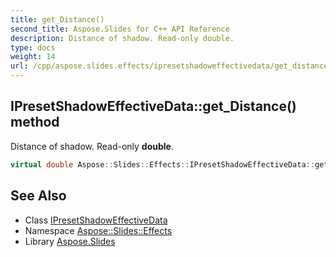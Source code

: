 ```yaml
---
title: get_Distance()
second_title: Aspose.Slides for C++ API Reference
description: Distance of shadow. Read-only double.
type: docs
weight: 14
url: /cpp/aspose.slides.effects/ipresetshadoweffectivedata/get_distance/
---
```

## IPresetShadowEffectiveData::get_Distance() method


Distance of shadow. Read-only **double**.

```cpp
virtual double Aspose::Slides::Effects::IPresetShadowEffectiveData::get_Distance()=0
```

## See Also

* Class [IPresetShadowEffectiveData](./)
* Namespace [Aspose::Slides::Effects](../)
* Library [Aspose.Slides](../../)